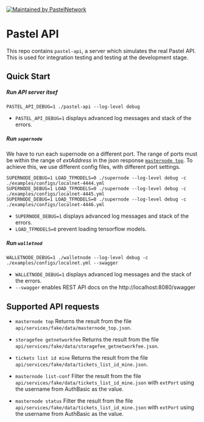 [![Maintained by PastelNetwork](https://img.shields.io/badge/maintained%20by-pastel.network-%235849a6.svg)](https://pastel.network)

# Pastel API

This repo contains `pastel-api`, a server which simulates the real Pastel API. This is used for integration testing and testing at the development stage.


## Quick Start

##### Run API server itsef

``` shell
PASTEL_API_DEBUG=1 ./pastel-api --log-level debug
```

* `PASTEL_API_DEBUG=1` displays advanced log messages and stack of the errors.


##### Run `supernode`

We have to run each supernode on a different port. The range of ports must be within the range of *extAddress* in the json response [`masternode top`](api/services/fake/data/masternode_top.json). To achieve this, we use different config files, with different port settings.

``` shell
SUPERNODE_DEBUG=1 LOAD_TFMODELS=0 ./supernode --log-level debug -c ./examples/configs/localnet-4444.yml
SUPERNODE_DEBUG=1 LOAD_TFMODELS=0 ./supernode --log-level debug -c ./examples/configs/localnet-4445.yml
SUPERNODE_DEBUG=1 LOAD_TFMODELS=0 ./supernode --log-level debug -c ./examples/configs/localnet-4446.yml
```

* `SUPERNODE_DEBUG=1` displays advanced log messages and stack of the errors.
* `LOAD_TFMODELS=0` prevent loading tensorflow models.


##### Run `walletnod`

``` shell
WALLETNODE_DEBUG=1 ./walletnode --log-level debug -c ./examples/configs/localnet.yml --swagger
```

* `WALLETNODE_DEBUG=1` displays advanced log messages and the stack of the errors.
* `--swagger` enables REST API docs on the http://localhost:8080/swagger


## Supported API requests

* `masternode top`
Returns the result from the file `api/services/fake/data/masternode_top.json`.

* `storagefee getnetworkfee`
Returns the result from the file `api/services/fake/data/storagefee_getnetworkfee.json`.

* `tickets list id mine`
Returns the result from the file `api/services/fake/data/tickets_list_id_mine.json`.

* `masternode list-conf`
Filter the result from the file `api/services/fake/data/tickets_list_id_mine.json` with `extPort` using the username from AuthBasic as the value.

* `masternode status`
Filter the result from the file `api/services/fake/data/tickets_list_id_mine.json` with `extPort` using the username from AuthBasic as the value.
